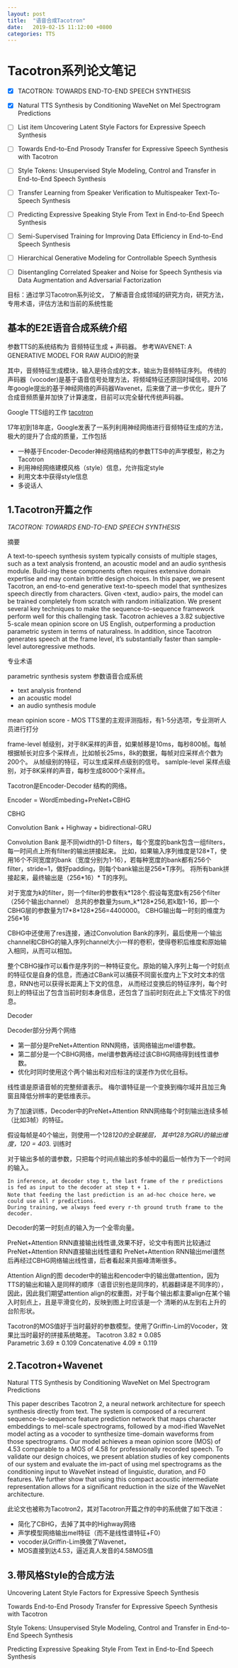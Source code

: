 ```yaml
---
layout: post
title:  "语音合成Tacotron"
date:   2019-02-15 11:12:00 +0800
categories: TTS
---
```

# Tacotron系列论文笔记

- [x] TACOTRON: TOWARDS END-TO-END SPEECH SYNTHESIS
- [x] Natural TTS Synthesis by Conditioning WaveNet on Mel Spectrogram Predictions
- [ ] List item Uncovering Latent Style Factors for Expressive Speech Synthesis
- [ ] Towards End-to-End Prosody Transfer for Expressive Speech Synthesis with Tacotron
- [ ] Style Tokens: Unsupervised Style Modeling, Control and Transfer in End-to-End Speech Synthesis
- [ ] Transfer Learning from Speaker Verification to Multispeaker Text-To-Speech Synthesis
- [ ] Predicting Expressive Speaking Style From Text in End-to-End Speech Synthesis
- [ ] Semi-Supervised Training for Improving Data Efficiency in End-to-End Speech Synthesis
- [ ] Hierarchical Generative Modeling for Controllable Speech Synthesis
- [ ] Disentangling Correlated Speaker and Noise for Speech Synthesis via Data Augmentation and Adversarial Factorization


目标：通过学习Tacotron系列论文，
了解语音合成领域的研究方向，研究方法，专用术语，评估方法和当前的系统性能

## 基本的E2E语音合成系统介绍

参数TTS的系统结构为 音频特征生成 + 声码器。
参考WAVENET: A GENERATIVE MODEL FOR RAW AUDIO的附录

其中，音频特征生成模块，输入是待合成的文本，输出为音频特征序列。
传统的声码器（vocoder)是基于语音信号处理方法，将频域特征还原回时域信号。2016年google提出的基于神经网络的声码器Wavenet，后来做了进一步优化，提升了合成音频质量并加快了计算速度，目前可以完全替代传统声码器。

Google TTS组的工作 [tacotron](https://google.github.io/tacotron/)

17年初到18年底，Google发表了一系列利用神经网络进行音频特征生成的方法，极大的提升了合成的质量，工作包括
* 一种基于Encoder-Decoder神经网络结构的参数TTS中的声学模型，称之为Tacotron
* 利用神经网络建模风格（style）信息，允许指定style
* 利用文本中获得style信息
* 多说话人

## 1.Tacotron开篇之作

*TACOTRON: TOWARDS END-TO-END SPEECH SYNTHESIS*

摘要

A text-to-speech synthesis system typically consists of multiple stages,
such as a text analysis frontend, an acoustic model and an audio synthesis module.
Build-ing these components often requires extensive domain expertise and may contain brittle design choices. 
In this paper, we present Tacotron, an end-to-end generative text-to-speech model that synthesizes speech directly from characters.
Given <text, audio> pairs, the model can be trained completely from scratch with random initialization.
We present several key techniques to make the sequence-to-sequence framework perform well for this challenging task.
Tacotron achieves a 3.82 subjective 5-scale mean opinion score on US English,
outperforming a production parametric system in terms of naturalness.
In addition, since Tacotron generates speech at the frame level, it’s substantially faster than sample-level autoregressive methods.

专业术语

parametric synthesis system 参数语音合成系统
* text analysis frontend
* an acoustic model
* an audio synthesis module

mean opinion score - MOS TTS里的主观评测指标，有1-5分选项，专业测听人员进行打分

frame-level 帧级别，对于8K采样的声音，如果帧移是10ms，每秒800帧。每帧根据帧长对应多个采样点，比如帧长25ms，8k的数据，每帧对应采样点个数为200个。
从帧级别的特征，可以生成采样点级别的信号。
samlple-level 采样点级别，对于8K采样的声音，每秒生成8000个采样点。


Tacotron是Encoder-Decoder 结构的网络。

Encoder = WordEmbeding+PreNet+CBHG

CBHG

Convolution Bank + Highway + bidirectional-GRU

Convolution Bank 是不同width的1-D filters，每个宽度的bank包含一组filters，每一时间点上所有filter的输出拼接起来。
比如，如果输入序列维度是128\*T，使用16个不同宽度的bank（宽度分别为1-16），若每种宽度的bank都有256个filter，stride=1，做好padding，则每个bank输出是256*T序列。
将所有bank拼接起来，最终输出是（256\*16）\* T的序列。

对于宽度为k的filter，则一个filter的参数有k\*128个.假设每宽度k有256个filter（256个输出channel）
总共的参数量为sum_k\*128\*256,若k取1-16，即一个CBHG层的参数量为17\*8\*128\*256=4400000。
CBHG输出每一时刻的维度为256\*16

CBHG中还使用了res连接，通过Convolution Bank的序列，最后使用一个输出channel和CBHG的输入序列channel大小一样的卷积，使得卷积后维度和原始输入相同，从而可以相加。

整个CBHG操作可以看作是序列的一种特征变化。原始的输入序列上每一个时刻点的特征仅是自身的信息，而通过CBank可以捕获不同窗长度内上下文时文本的信息，RNN也可以获得长距离上下文的信息，
从而经过变换后的特征序列，每个时刻上的特征出了包含当前时刻本身信息，还包含了当前时刻在此上下文情况下的信息。



Decoder

Decoder部分分两个网络
* 第一部分是PreNet+Attention RNN网络，该网络输出mel谱参数。
* 第二部分是一个CBHG网络，mel谱参数再经过该CBHG网络得到线性谱参数。
* 优化时同时使用这个两个输出和对应标注的误差作为优化目标。

线性谱是原语音帧的完整频谱表示。
梅尔谱特征是一个变换到梅尔域并且加三角窗且降低分辨率的更低维表示。

为了加速训练，Decoder中的PreNet+Attention RNN网络每个时刻输出连续多帧（比如3帧）的特征。

假设每帧是40个输出，则使用一个128*120的全联接层， 其中128为GRU的输出维度，120 = 40*3. 训练时

对于输出多帧的谱参数，只把每个时间点输出的多帧中的最后一帧作为下一个时间的输入。
```
In inference, at decoder step t, the last frame of the r predictions is fed as input to the decoder at step t + 1.
Note that feeding the last prediction is an ad-hoc choice here，we could use all r predictions. 
During training, we always feed every r-th ground truth frame to the decoder. 
```

Decoder的第一时刻点的输入为一个全零向量。

PreNet+Attention RNN直接输出线性谱,效果不好，论文中有图片比较通过PreNet+Attention RNN直接输出线性谱和
PreNet+Attention RNN输出mel谱然后再经过CBHG网络输出线性谱，后者看起来共振峰清晰很多。


Attention Align的图
decoder中的输出和encoder中的输出做attention，因为TTS的输出和输入是同样的顺序（语音识别也是同序的，机器翻译是不同序的），
因此，因此我们期望attention align的权重图，对于每个输出都主要align在某个输入时刻点上，且是平滑变化的，反映到图上时应该是一个
清晰的从左到右上升的台阶形状。  

Tacotron的MOS值好于当时最好的参数模型。使用了Griffin-Lim的Vocoder，效果比当时最好的拼接系统略差。
Tacotron 3.82 ± 0.085  
Parametric 3.69 ± 0.109
Concatenative 4.09 ± 0.119

## 2.Tacotron+Wavenet
Natural TTS Synthesis by Conditioning WaveNet on Mel Spectrogram Predictions

This paper describes Tacotron 2, a neural network architecture for speech synthesis directly from text. 
The system is composed of a recurrent sequence-to-sequence feature prediction network that maps character embeddings to mel-scale spectrograms, 
followed by a mod-ified WaveNet model acting as a vocoder to synthesize time-domain waveforms from those spectrograms. 
Our model achieves a mean opinion score (MOS) of 4.53 comparable to a MOS of 4.58 for professionally recorded speech. 
To validate our design choices, we present ablation studies of key components of our system and
evaluate the im-pact of using mel spectrograms as the conditioning input to WaveNet instead of linguistic, duration, and F0 features.
We further show that using this compact acoustic intermediate representation allows for a significant reduction in the size of the WaveNet architecture.

此论文也被称为Tacotron2，其对Tacotron开篇之作的中的系统做了如下改进：
* 简化了CBHG，去掉了其中的Highway网络
* 声学模型网络输出mel特征（而不是线性谱特征+F0）
* vocoder从Griffin-Lim换做了Wavenet，
* MOS直接到达4.53，逼近真人发音的4.58MOS值


## 3.带风格Style的合成方法  


Uncovering Latent Style Factors for Expressive Speech Synthesis

Towards End-to-End Prosody Transfer for Expressive Speech Synthesis with Tacotron

Style Tokens: Unsupervised Style Modeling, Control and Transfer in End-to-End Speech Synthesis

Predicting Expressive Speaking Style From Text in End-to-End Speech Synthesis
